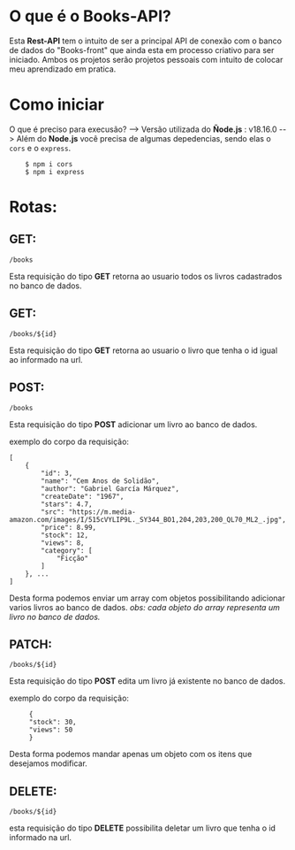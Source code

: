 # O que é o Books-API?
Esta **Rest-API** tem o intuito de ser a principal API de conexão com o banco de dados do "Books-front" que ainda esta em processo criativo para ser iniciado. Ambos os projetos serão projetos pessoais com intuito de colocar meu aprendizado em pratica.

# Como iniciar 
O que é preciso para execusão?
--> Versão utilizada do **Ñode.js** : v18.16.0
--> Além do **Node.js** você precisa de algumas depedencias, sendo elas o ``` cors ``` e o ``` express ```.
``` 
    $ npm i cors
    $ npm i express 
```
# Rotas:

## GET: 
``` 
/books
```
Esta requisição do tipo **GET** retorna ao usuario todos os livros cadastrados no banco de dados.

## GET: 
``` 
/books/${id}
```
Esta requisição do tipo **GET** retorna ao usuario o livro que tenha o id igual ao informado na url.
## POST: 
``` 
/books
```
Esta requisição do tipo **POST** adicionar um livro ao banco de dados.

exemplo do corpo da requisição:
``` 
[
    {
        "id": 3,
        "name": "Cem Anos de Solidão",
        "author": "Gabriel García Márquez",
        "createDate": "1967",
        "stars": 4.7,
        "src": "https://m.media-amazon.com/images/I/515cVYLIP9L._SY344_BO1,204,203,200_QL70_ML2_.jpg",
        "price": 8.99,
        "stock": 12,
        "views": 8,
        "category": [
            "Ficção"
        ]
    }, ...
]
```
Desta forma podemos enviar um array com objetos possibilitando adicionar varios livros ao banco de dados. 
*obs: cada objeto do array representa um livro no banco de dados.* 
## PATCH: 
``` 
/books/${id}
```
Esta requisição do tipo **POST** edita um livro já existente no banco de dados.

exemplo do corpo da requisição:
``` 
     {
     "stock": 30,
     "views": 50
     }
```
Desta forma podemos mandar apenas um objeto com os itens que desejamos modificar.
## DELETE:
``` 
/books/${id}
```
esta requisição do tipo **DELETE** possibilita deletar um livro que tenha o id informado na url.